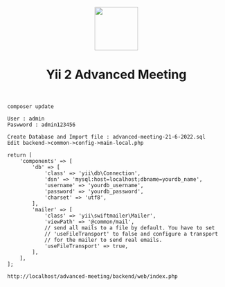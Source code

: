 <p align="center">
    <a href="#" target="_blank">
        <img src="https://avatars0.githubusercontent.com/u/993323" height="100px">
    </a>
    <h1 align="center">Yii 2 Advanced Meeting</h1>
    <br>
</p>


```
composer update
```

```
User : admin
Paswword : admin123456
```

```
Create Database and Import file : advanced-meeting-21-6-2022.sql
Edit backend->common->config->main-local.php 

return [
    'components' => [
        'db' => [
            'class' => 'yii\db\Connection',
            'dsn' => 'mysql:host=localhost;dbname=yourdb_name',
            'username' => 'yourdb_username',
            'password' => 'yourdb_password',
            'charset' => 'utf8',
        ],
        'mailer' => [
            'class' => 'yii\swiftmailer\Mailer',
            'viewPath' => '@common/mail',
            // send all mails to a file by default. You have to set
            // 'useFileTransport' to false and configure a transport
            // for the mailer to send real emails.
            'useFileTransport' => true,
        ],
    ],
];
```


```
http://localhost/advanced-meeting/backend/web/index.php
```